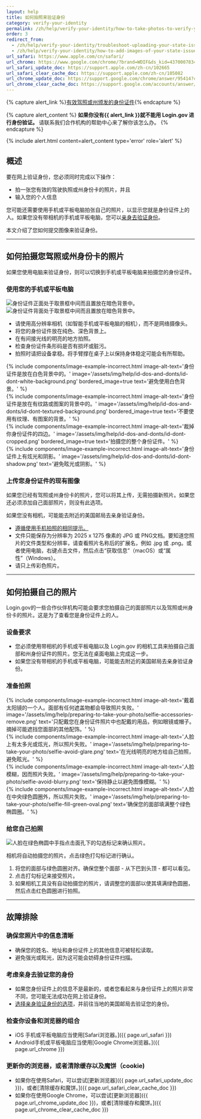 ```yaml
---
layout: help
title: 如何拍照来验证身份
category: verify-your-identity
permalink: /zh/help/verify-your-identity/how-to-take-photos-to-verify-your-identity/
order: 3
redirect_from: 
  - /zh/help/verify-your-identity/troubleshoot-uploading-your-state-issued-id/
  - /zh/help/verify-your-identity/how-to-add-images-of-your-state-issued-id/
url_safari: https://www.apple.com/cn/safari/
url_chrome: https://www.google.com/chrome/?brand=WDIF&ds_kid=43700078347700321&gad_source=1&gclid=CjwKCAjww_iwBhApEiwAuG6ccAvZWVPqrBawjLCJp6uWvrMplezDwWVR7AnWXZhu-4He4V3oXJBOrRoCtTwQAvD_BwE&gclsrc=aw.ds&hl=zh-cn
url_safari_update_doc: https://support.apple.com/zh-cn/102665
url_safari_clear_cache_doc: https://support.apple.com/zh-cn/105082
url_chrome_update_doc: https://support.google.com/chrome/answer/95414?co=GENIE.Platform%3DDesktop&hl=zh-Hans
url_chrome_clear_cache_doc: https://support.google.com/accounts/answer/32050?co=GENIE.Platform%3DAndroid&oco=1&hl=zh-Hans
---
```


{% capture alert_link %}<a href="/zh/help/verify-your-identity/accepted-identification-documents/">有效驾照或州颁发的身份证件</a>{% endcapture %}

{% capture alert_content %}
  <strong>
    如果你没有{{ alert_link }}就不能用 Login.gov 进行身份验证。
  </strong>
  请联系我们合作机构的帮助中心来了解你该怎么办。
{% endcapture %}

{%
  include alert.html
  content=alert_content
  type='error'
  role='alert'
%}

## 概述

要在网上验证身份，您必须同时完成以下操作：
 
* 拍一张您有效的驾驶执照或州身份卡的照片，并且
* 输入您的个人信息

您可能还需要使用手机或平板电脑拍张自己的照片，以显示您就是身份证件上的人。如果您没有带相机的手机或平板电脑，您可以[亲身去验证身份](/zh/help/verify-your-identity/verify-your-identity-in-person/)。

本文介绍了您如何提交图像来验证身份。

---

## 如何拍摄您驾照或州身份卡的照片

如果您使用电脑来验证身份，则可以切换到手机或平板电脑来拍摄您的身份证件。

### 使用您的手机或平板电脑

<div class="grid-row grid-gap">
  <div class="tablet:grid-col">
    <img alt="身份证件正面处于取景框中间而且置放在暗色背景中。" src="{{ site.baseurl }}/assets/img/help/id-dos-and-donts/id-do-front.png" />
  </div>
  <div class="tablet:grid-col">
    <img alt="身份证件背面处于取景框中间而且置放在暗色背景中。" src="{{ site.baseurl }}/assets/img/help/id-dos-and-donts/id-do-back.png" />
  </div>
</div>

* 请使用高分辨率相机（如智能手机或平板电脑的相机），而不是网络摄像头。
* 将您的身份证件放在纯色、深色背景上。
* 在有间接光线的明亮的地方拍照。
* 检查身份证件条形码是否有损坏或脏污。
* 拍照时请把设备拿稳。将手臂撑在桌子上以保持身体稳定可能会有所帮助。

<div class="grid-row grid-gap">
  <div class="tablet:grid-col">
    {%
      include components/image-example-incorrect.html
      image-alt-text='身份证件是放在白色背景中的。'
      image='/assets/img/help/id-dos-and-donts/id-dont-white-background.png'
      bordered_image=true
      text='避免使用白色背景。'
    %}
  </div>
  <div class="tablet:grid-col">
    {%
      include components/image-example-incorrect.html
      image-alt-text='身份证件是放在有纹路或图案的背景中的。'
      image='/assets/img/help/id-dos-and-donts/id-dont-textured-background.png'
      bordered_image=true
      text='不要使用有纹理、有图案的背景。'
    %}
  </div>
</div>
<div class="grid-row grid-gap">
  <div class="tablet:grid-col">
    {%
      include components/image-example-incorrect.html
      image-alt-text='裁掉你身份证件的四边。'
      image='/assets/img/help/id-dos-and-donts/id-dont-cropped.png'
      bordered_image=true
      text='拍摄您的整个身份证件。'
    %}
  </div>
  <div class="tablet:grid-col">
    {%
      include components/image-example-incorrect.html
      image-alt-text='身份证件上有炫光和阴影。'
      image='/assets/img/help/id-dos-and-donts/id-dont-shadow.png'
      text='避免眩光或阴影。'
    %}
  </div>
</div>

### 上传您身份证件的现有图像

如果您已经有驾照或州身份卡的照片，您可以将其上传，无需拍摄新照片。如果您还必须添加自己面部照片，则没有此选项。

如果您没有相机，可能能去附近的美国邮局去亲身验证身份。

* [遵循使用手机拍照的相同提示。](#使用您的手机或平板电脑)
* 文件只能保存为分辨率为 2025 x 1275 像素的 JPG 或 PNG文档。要知道您照片的文件类型和分辨率，请查看照片名称后的扩展名，例如 .jpg 或 .png。或者使用电脑，右键点击文件，然后点击“获取信息”（macOS）或“属性”（Windows）。
* 请只上传彩色照片。

---

## 如何拍摄自己的照片

Login.gov的一些合作伙伴机构可能会要求您拍摄自己的面部照片以及驾照或州身份卡的照片。这是为了查看您是身份证件上的人。

### 设备要求

* 您必须使用带相机的手机或平板电脑以及 Login.gov 的相机工具来拍摄自己面部和州身份证件的照片。您无法在桌面电脑上完成这一步。
* 如果您没有带相机的手机或平板电脑，可能能去附近的美国邮局去亲身验证身份。

### 准备拍照

<div class="grid-row grid-gap">
  <div class="tablet:grid-col">
    {%
      include components/image-example-incorrect.html
      image-alt-text='戴着太阳镜的一个人。面部有任何遮盖物都会导致照片失败。'
      image='/assets/img/help/preparing-to-take-your-photo/selfie-accessories-remove.png'
      text='只配戴您在身份证件照片中也配戴的用品，例如眼镜或帽子。摘掉可能遮挡您面部的其他配饰。'
    %}
  </div>
  <div class="tablet:grid-col">
    {%
      include components/image-example-incorrect.html
      image-alt-text='人脸上有太多光或炫光，所以照片失败。'
      image='/assets/img/help/preparing-to-take-your-photo/selfie-avoid-glare.png'
      text='在光线明亮的地方给自己拍照，避免眩光。'
    %}
  </div>
</div>
<div class="grid-row grid-gap">
  <div class="tablet:grid-col">
    {%
      include components/image-example-incorrect.html
      image-alt-text='人脸模糊，因而照片失败。'
      image='/assets/img/help/preparing-to-take-your-photo/selfie-avoid-blurry.png'
      text='保持静止以避免图像模糊。'
    %}
  </div>
  <div class="tablet:grid-col">
    {%
      include components/image-example-incorrect.html
      image-alt-text='人脸在中央绿色圆圈外，所以照片失败。'
      image='/assets/img/help/preparing-to-take-your-photo/selfie-fill-green-oval.png'
      text='确保您的面部填满整个绿色椭圆圈。'
    %}
  </div>
</div>

### 给您自己拍照
<div class="grid-row grid-gap margin-bottom-2">
  <div class="tablet:grid-col">
    <img alt="人脸在绿色椭圆中手指点击面孔下的勾选标记来确认照片。" src="{{ site.baseurl }}/assets/img/help/preparing-to-take-your-photo/selfie-do-checkmark.png" />
  </div>
</div>

相机将自动拍摄您的照片。点击绿色打勾标记进行确认。

1. 将您的面部与绿色圆圈对齐。确保您整个面部 - 从下巴到头顶 - 都可以看见。
2. 点击打勾标记来接受照片。
3. 如果相机工具没有自动拍摄您的照片，请调整您的面部以使其填满绿色圆圈，然后点击红色圆圈进行拍照。

---

## 故障排除

### 确保您照片中的信息清晰
* 确保您的姓名、地址和身份证件上的其他信息可被轻松读取。
* 避免强光或眩光，因为这可能会妨碍身份证件扫描。

### 考虑亲身去验证您的身份
* 如果您身份证件上的信息不是最新的，或者您看起来与身份证件上的照片非常不同，您可能无法成功在网上验证身份。
* [选择亲身验证身份的选项](/zh/help/verify-your-identity/verify-your-identity-in-person/)，并前往当地的美国邮局去验证您的身份。

### 检查你设备和浏览器的组合
* iOS 手机或平板电脑应当使用[Safari浏览器。]({{ page.url_safari }})
* Android手机或平板电脑应当使用[Google Chrome浏览器。]({{ page.url_chrome }})

### 更新你的浏览器，或者清除缓存以及魔饼（cookie)
* 如果你在使用Safari，可以尝试[更新浏览器]({{ page.url_safari_update_doc }})，或者[清除缓存和魔饼。]({{ page.url_safari_clear_cache_doc }})
* 如果你在使用Google Chrome，可以尝试[更新浏览器]({{ page.url_chrome_update_doc }})，或者[清除缓存和魔饼。]({{ page.url_chrome_clear_cache_doc }})
